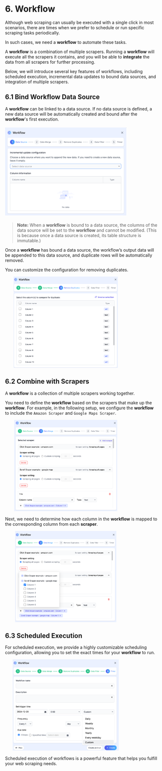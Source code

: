 # 6. Workflow

Although web scraping can usually be executed with a single click in most scenarios, there are times when we prefer to schedule or run specific scraping tasks periodically.

In such cases, we need a ****workflow**** to automate these tasks.

A **workflow** is a combination of multiple scrapers. Running a **workflow** will execute all the scrapers it contains, and you will be able to **integrate** the data from all scrapers for further processing.

Below, we will introduce several key features of workflows, including scheduled execution, incremental data updates to bound data sources, and integration of multiple scrapers.

## 6.1 Bind Workflow Data Source

A **workflow** can be linked to a data source. If no data source is defined, a new data source will be automatically created and bound after the **workflow**'s first execution.

<img src="./assets/en-US/workflow/data_source_form.png" style="width: 400px; height: 300px; object-fit: contain;" />

> **Note:** When a **workflow** is bound to a data source, the columns of the data source will be set to the **workflow** and cannot be modified. (This is because once a data source is created, its table structure is immutable.)

Once a **workflow** has bound a data source, the workflow’s output data will be appended to this data source, and duplicate rows will be automatically removed.

You can customize the configuration for removing duplicates.

<img src="./assets/en-US/workflow/remove_duplicates_form.png" style="width: 400px; height: 300px; object-fit: contain;" />

## 6.2 Combine with Scrapers

A **workflow** is a collection of multiple scrapers working together.

You need to define the **workflow** based on the scrapers that make up the **workflow**. For example, in the following setup, we configure the **workflow** to include the `Amazon Scraper` and `Google Maps Scraper`.

<img src="./assets/en-US/workflow/data_merge_form_scraper.png" style="width: 400px; height: 300px; object-fit: contain;" />

Next, we need to determine how each column in the **workflow** is mapped to the corresponding column from each **scraper**.

<img src="./assets/en-US/workflow/data_merge_form_column.png" style="width: 400px; height: 300px; object-fit: contain;" />

## 6.3 Scheduled Execution

For scheduled execution, we provide a highly customizable scheduling configuration, allowing you to set the exact times for your **workflow** to run.

<img src="./assets/en-US/workflow/timer_form.png" style="width: 400px; height: 300px; object-fit: contain;" />

Scheduled execution of workflows is a powerful feature that helps you fulfill your web scraping needs.
